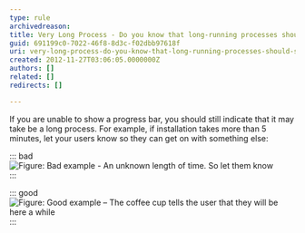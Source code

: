 ```yaml
---
type: rule
archivedreason: 
title: Very Long Process - Do you know that long-running processes should show a coffee cup?
guid: 691199c0-7022-46f8-8d3c-f02dbb97618f
uri: very-long-process-do-you-know-that-long-running-processes-should-show-a-coffee-cup
created: 2012-11-27T03:06:05.0000000Z
authors: []
related: []
redirects: []

---
```


If you are unable to show a progress bar, you should still indicate that it may take be a long process. For example, if installation takes more than 5 minutes, let your users know so they can get on with something else:

<!--endintro-->


::: bad  
![Figure: Bad example - An unknown length of time. So let them know](/rules/very-long-process-do-you-know-that-long-running-processes-should-show-a-coffee-cup/UnknownLengthTime.jpg)  
:::


::: good  
![Figure: Good example – The coffee cup tells the user that they will be here a while](/rules/very-long-process-do-you-know-that-long-running-processes-should-show-a-coffee-cup/CoffeeCup.jpg)  
:::

